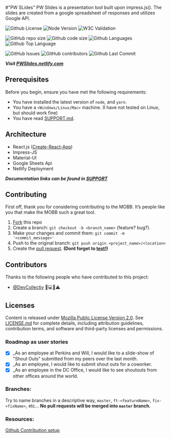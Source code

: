 #"PW SLides"
PW Slides is a presentation tool built upon impress.js(). The slides are created from a google spreadsheet of responses and utilizes Google API.

<!--- These are examples. See https://shields.io for others or to customize this set of shields. You might want to include dependencies, project status and license info here --->

![Github License](https://img.shields.io/github/license/tdotholla/PWSlides)
![Node Version](https://img.shields.io/node/v/canary)
![W3C Validation](https://img.shields.io/w3c-validation/default?targetUrl=https%3A%2F%2Fpwslides.netlify.com)

![GitHub repo size](https://img.shields.io/github/repo-size/tdotholla/PWSlides)
![Github code size](https://img.shields.io/github/languages/code-size/tdotholla/PWSlides)
![Github Languages](https://img.shields.io/github/languages/count/tdotholla/PWSlides)
![Github Top Language](https://img.shields.io/github/languages/top/tdotholla/PWSlides)

![GitHub Issues](https://img.shields.io/github/issues-raw/tdotholla/PWSlides)
![GitHub contributors](https://img.shields.io/github/contributors/tdotholla/PWSlides)
![Github Last Commit](https://img.shields.io/github/last-commit/tdotholla/PWSlides)

<!--

![Github Commit Activity](https://img.shields.io/github/commit-activity/m/tdotholla/PWSlides)
![GitHub stars](https://img.shields.io/github/stars/tdotholla/PWSlides?style=social)
![GitHub forks](https://img.shields.io/github/forks/tdotholla/PWSlides?style=social)
![Github Manifest Version](https://img.shields.io/github/manifest-json/v/tdotholla/PWSlides)

-->

**_Visit [PWSlides.netlify.com](https://PWSlides.netlify.com)_**

## Prerequisites

Before you begin, ensure you have met the following requirements:

- You have installed the latest version of `node`, and `yarn`.
- You have a `<Windows/Linux/Mac>` machine. (I have not tested on Linux, but should work fine)
- You have read [SUPPORT.md](SUPPORT.md).

## Architecture

- React.js ([Create-React-App](https://github.com/facebook/create-react-app))
- Impress-JS
- Material-UI
- Google Sheets Api
- Netlify Deployment

**_Documentation links can be found in [SUPPORT](SUPPORT.md)_**

## Contributing

First off, thank you for considering contributing to the MOBB. It’s people like you that make the MOBB such a great tool.

1. [Fork](https://github.com/tdotholla/MOBB.git) this repo
2. Create a branch: `git checkout -b <branch_name>` (feature? bug?).
3. Make your changes and commit them: `git commit -m '<commit_message>'`
4. Push to the original branch: `git push origin <project_name>/<location>`
5. Create the [pull request](). **(Dont forget to [test!]())**

## Contributors

Thanks to the following people who have contributed to this project:

- [@DevCollectiv](https://github.com/DevCollectiv) 📖💻🤔⚠️

## Licenses

Content is released under [Mozilla Public License Version 2.0](). See [LICENSE.md](LICENSE.MD) for complete details, including attribution guidelines, contribution terms, and software and third-party licenses and permissions.

### Roadmap as user stories

- [x] \_As an employee at Perkins and Will, I would like to a slide-show of "Shout Outs" submitted from my peers over the last month.
- [x] \_As an employee, I would like to submit shout outs for a coworker.
- [x] \_As an employee in the DC Office, I would like to see shoutouts from other offices around the world.

### Branches:

Try to name branches in a descriptive way, `master`, `ft-<featureName>`, `fix-<fixName>`, etc...
**No pull requests will be merged into `master` branch.**

### Resources:

[Github Contribution setup](https://help.github.com/en/github/building-a-strong-community/setting-up-your-project-for-healthy-contributions)
